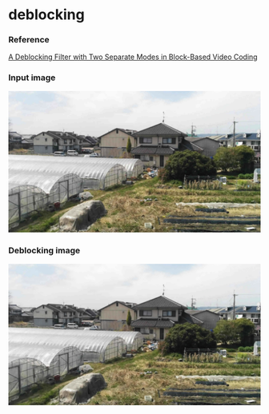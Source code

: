# deblocking

### Reference
[A Deblocking Filter with Two Separate
Modes in Block-Based Video Coding](http://issserver.kaist.ac.kr/Papers/IJ/36_00744282.pdf)

### Input image
![](./assets/src.jpg "")

### Deblocking image
![](./assets/dst.jpg "")